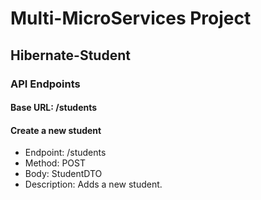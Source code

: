 # Multi-MicroServices Project

## Hibernate-Student

### API Endpoints

#### Base URL: /students
#### Create a new student
- Endpoint: /students
- Method: POST
- Body: StudentDTO
- Description: Adds a new student.
